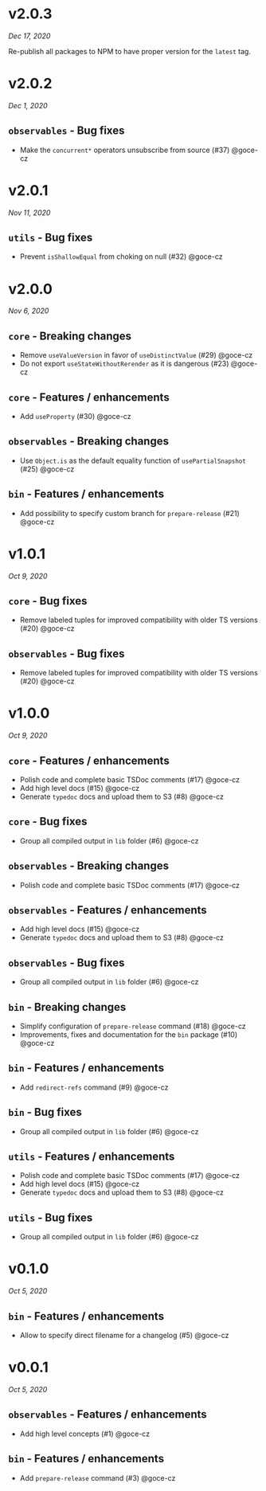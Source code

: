 # v2.0.3
_Dec 17, 2020_

Re-publish all packages to NPM to have proper version for the `latest` tag.

# v2.0.2
_Dec 1, 2020_

## `observables` - Bug fixes

- Make the `concurrent*` operators unsubscribe from source (#37) @goce-cz


# v2.0.1
_Nov 11, 2020_

## `utils` - Bug fixes

- Prevent `isShallowEqual` from choking on null (#32) @goce-cz


# v2.0.0
_Nov 6, 2020_

## `core` - Breaking changes

- Remove `useValueVersion` in favor of `useDistinctValue` (#29) @goce-cz 
- Do not export `useStateWithoutRerender` as it is dangerous (#23) @goce-cz 

## `core` - Features / enhancements

- Add `useProperty` (#30) @goce-cz 

## `observables` - Breaking changes

- Use `Object.is` as the default equality function of `usePartialSnapshot` (#25) @goce-cz 

## `bin` - Features / enhancements

- Add possibility to specify custom branch for `prepare-release` (#21) @goce-cz


# v1.0.1
_Oct 9, 2020_

## `core` - Bug fixes

- Remove labeled tuples for improved compatibility with older TS versions (#20) @goce-cz 

## `observables` - Bug fixes

- Remove labeled tuples for improved compatibility with older TS versions (#20) @goce-cz


# v1.0.0
_Oct 9, 2020_

## `core` - Features / enhancements

- Polish code and complete basic TSDoc comments (#17) @goce-cz 
- Add high level docs (#15) @goce-cz 
- Generate `typedoc` docs and upload them to S3 (#8) @goce-cz 

## `core` - Bug fixes

- Group all compiled output in `lib` folder (#6) @goce-cz 

## `observables` - Breaking changes

- Polish code and complete basic TSDoc comments (#17) @goce-cz 

## `observables` - Features / enhancements

- Add high level docs (#15) @goce-cz 
- Generate `typedoc` docs and upload them to S3 (#8) @goce-cz 

## `observables` - Bug fixes

- Group all compiled output in `lib` folder (#6) @goce-cz 

## `bin` - Breaking changes

- Simplify configuration of `prepare-release` command (#18) @goce-cz 
- Improvements, fixes and documentation for the `bin` package (#10) @goce-cz 

## `bin` - Features / enhancements

- Add `redirect-refs` command (#9) @goce-cz 

## `bin` - Bug fixes

- Group all compiled output in `lib` folder (#6) @goce-cz 

## `utils` - Features / enhancements

- Polish code and complete basic TSDoc comments (#17) @goce-cz 
- Add high level docs (#15) @goce-cz 
- Generate `typedoc` docs and upload them to S3 (#8) @goce-cz 

## `utils` - Bug fixes

- Group all compiled output in `lib` folder (#6) @goce-cz


# v0.1.0
_Oct 5, 2020_

## `bin` - Features / enhancements

- Allow to specify direct filename for a changelog (#5) @goce-cz


# v0.0.1
_Oct 5, 2020_

## `observables` - Features / enhancements

- Add high level concepts (#1) @goce-cz 

## `bin` - Features / enhancements

- Add `prepare-release` command (#3) @goce-cz


